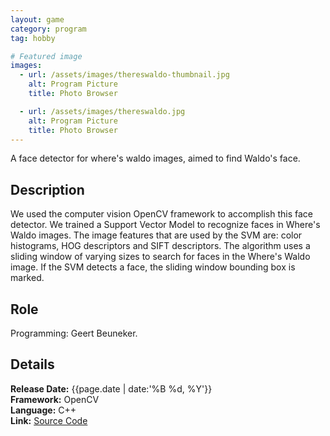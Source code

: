 ```yaml
---
layout: game
category: program
tag: hobby

# Featured image
images:
  - url: /assets/images/thereswaldo-thumbnail.jpg
    alt: Program Picture
    title: Photo Browser

  - url: /assets/images/thereswaldo.jpg
    alt: Program Picture
    title: Photo Browser
---
```


A face detector for where's waldo images, aimed to find Waldo's face.
<!--content-->

## Description
We used the computer vision OpenCV framework to accomplish this face detector. We trained a Support Vector Model to recognize faces in Where's Waldo images. The image features that are used by the SVM are: color histograms, HOG descriptors and SIFT descriptors. The algorithm uses a sliding window of varying sizes to search for faces in the Where's Waldo image. If the SVM detects a face, the sliding window bounding box is marked.

## Role
Programming: Geert Beuneker.  

## Details
**Release Date:** {{page.date | date:'%B %d, %Y'}}  
**Framework:** OpenCV  
**Language:** C++  
**Link:** [Source Code](https://drive.google.com/uc?export=download&id=0B-BSZRLf8PuDLTRIN2tEV0ppM2s)  
